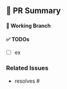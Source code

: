 ## 📝 PR Summary
<!-- PR 한줄 요약 -->

#### 🌲 Working Branch
<!-- 작업 브랜치 이름 -->

#### ✅ TODOs
<!-- PR 작업한 내용 -->
- [ ] ex

### Related Issues
<!-- PR 연관 이슈 -->
* resolves #

